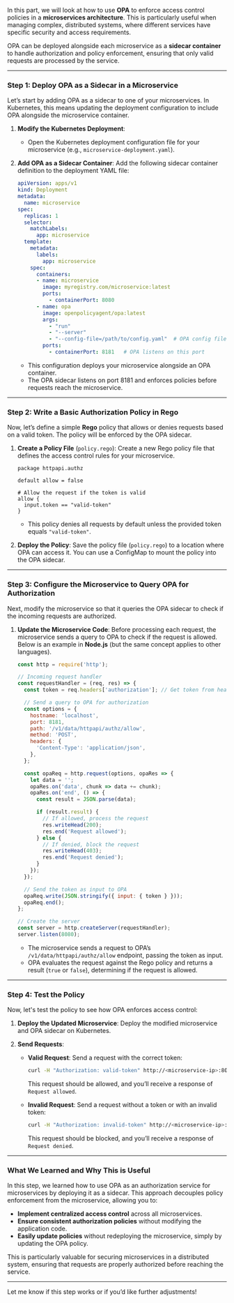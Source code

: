 In this part, we will look at how to use **OPA** to enforce access control policies in a **microservices architecture**. This is particularly useful when managing complex, distributed systems, where different services have specific security and access requirements.

OPA can be deployed alongside each microservice as a **sidecar container** to handle authorization and policy enforcement, ensuring that only valid requests are processed by the service.

---

### **Step 1: Deploy OPA as a Sidecar in a Microservice**

Let’s start by adding OPA as a sidecar to one of your microservices. In Kubernetes, this means updating the deployment configuration to include OPA alongside the microservice container.

1. **Modify the Kubernetes Deployment**:
   - Open the Kubernetes deployment configuration file for your microservice (e.g., `microservice-deployment.yaml`).

2. **Add OPA as a Sidecar Container**:
   Add the following sidecar container definition to the deployment YAML file:

   ```yaml
   apiVersion: apps/v1
   kind: Deployment
   metadata:
     name: microservice
   spec:
     replicas: 1
     selector:
       matchLabels:
         app: microservice
     template:
       metadata:
         labels:
           app: microservice
       spec:
         containers:
         - name: microservice
           image: myregistry.com/microservice:latest
           ports:
             - containerPort: 8080
         - name: opa
           image: openpolicyagent/opa:latest
           args:
             - "run"
             - "--server"
             - "--config-file=/path/to/config.yaml"  # OPA config file
           ports:
             - containerPort: 8181   # OPA listens on this port
   ```

   - This configuration deploys your microservice alongside an OPA container.
   - The OPA sidecar listens on port 8181 and enforces policies before requests reach the microservice.

---

### **Step 2: Write a Basic Authorization Policy in Rego**

Now, let’s define a simple **Rego** policy that allows or denies requests based on a valid token. The policy will be enforced by the OPA sidecar.

1. **Create a Policy File** (`policy.rego`):
   Create a new Rego policy file that defines the access control rules for your microservice.

   ```rego
   package httpapi.authz

   default allow = false

   # Allow the request if the token is valid
   allow {
     input.token == "valid-token"
   }
   ```

   - This policy denies all requests by default unless the provided token equals `"valid-token"`.

2. **Deploy the Policy**:
   Save the policy file (`policy.rego`) to a location where OPA can access it. You can use a ConfigMap to mount the policy into the OPA sidecar.

---

### **Step 3: Configure the Microservice to Query OPA for Authorization**

Next, modify the microservice so that it queries the OPA sidecar to check if the incoming requests are authorized.

1. **Update the Microservice Code**:
   Before processing each request, the microservice sends a query to OPA to check if the request is allowed. Below is an example in **Node.js** (but the same concept applies to other languages).

   ```javascript
   const http = require('http');

   // Incoming request handler
   const requestHandler = (req, res) => {
     const token = req.headers['authorization']; // Get token from headers

     // Send a query to OPA for authorization
     const options = {
       hostname: 'localhost',
       port: 8181,
       path: '/v1/data/httpapi/authz/allow',
       method: 'POST',
       headers: {
         'Content-Type': 'application/json',
       },
     };

     const opaReq = http.request(options, opaRes => {
       let data = '';
       opaRes.on('data', chunk => data += chunk);
       opaRes.on('end', () => {
         const result = JSON.parse(data);

         if (result.result) {
           // If allowed, process the request
           res.writeHead(200);
           res.end('Request allowed');
         } else {
           // If denied, block the request
           res.writeHead(403);
           res.end('Request denied');
         }
       });
     });

     // Send the token as input to OPA
     opaReq.write(JSON.stringify({ input: { token } }));
     opaReq.end();
   };

   // Create the server
   const server = http.createServer(requestHandler);
   server.listen(8080);
   ```

   - The microservice sends a request to OPA’s `/v1/data/httpapi/authz/allow` endpoint, passing the token as input.
   - OPA evaluates the request against the Rego policy and returns a result (`true` or `false`), determining if the request is allowed.

---

### **Step 4: Test the Policy**

Now, let's test the policy to see how OPA enforces access control:

1. **Deploy the Updated Microservice**:
   Deploy the modified microservice and OPA sidecar on Kubernetes.

2. **Send Requests**:
   - **Valid Request**: Send a request with the correct token:

     ```bash
     curl -H "Authorization: valid-token" http://<microservice-ip>:8080
     ```

     This request should be allowed, and you’ll receive a response of `Request allowed`.

   - **Invalid Request**: Send a request without a token or with an invalid token:

     ```bash
     curl -H "Authorization: invalid-token" http://<microservice-ip>:8080
     ```

     This request should be blocked, and you’ll receive a response of `Request denied`.

---

### **What We Learned and Why This is Useful**

In this step, we learned how to use OPA as an authorization service for microservices by deploying it as a sidecar. This approach decouples policy enforcement from the microservice, allowing you to:
- **Implement centralized access control** across all microservices.
- **Ensure consistent authorization policies** without modifying the application code.
- **Easily update policies** without redeploying the microservice, simply by updating the OPA policy.

This is particularly valuable for securing microservices in a distributed system, ensuring that requests are properly authorized before reaching the service.

---

Let me know if this step works or if you’d like further adjustments!